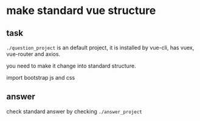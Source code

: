 # make standard vue structure

## task
`./question_project` is an default project, it is installed by vue-cli, has vuex, vue-router and axios.

you need to make it change into standard structure.

import bootstrap js and css

## answer
check standard answer by checking `./answer_project`
